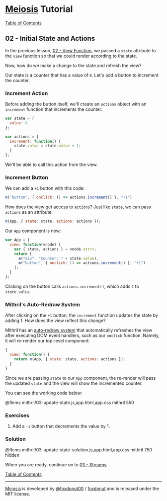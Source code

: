 # [Meiosis](https://meiosis.js.org) Tutorial

[Table of Contents](toc.html)

## 02 - Initial State and Actions

In the previous lesson, [02 - View Function](02-view-function-mithril.html), we passed a `state`
attribute to the `view` function so that we could render according to the state.

Now, how do we make a change to the state and refresh the view?

Our state is a counter that has a value of `0`. Let's add a button to increment the counter.

### Increment Action

Before adding the button itself, we'll create an `actions` object with an `increment` function
that increments the counter.

```javascript
var state = {
  value: 0
};

var actions = {
  increment: function() {
    state.value = state.value + 1;
  }
};
```

We'll be able to call this action from the view.

### Increment Button

We can add a `+1` button with this code:

```js
m("button", { onclick: () => actions.increment() }, "+1")
```

How does the view get access to `actions`? Just like `state`, we can pass `actions` as an
attribute:

```javascript
m(App, { state: state, actions: actions });
```

Our `App` component is now:

```javascript
var App = {
  view: function(vnode) {
    var { state, actions } = vnode.attrs;
    return [
      m("div", "Counter: " + state.value),
      m("button", { onclick: () => actions.increment() }, "+1")
    ];
  }
};
```

Clicking on the button calls `actions.increment()`, which adds `1` to `state.value`.

### Mithril's Auto-Redraw System

After clicking on the `+1` button, the `increment` function updates the state by adding 1. How
does the view reflect this change?

Mithril has an [auto-redraw system](https://mithril.js.org/autoredraw.html) that automatically
refreshes the view after executing DOM event handlers, such as our `onclick` function. Namely,
it will re-render our top-level component:

```javascript
{
  view: function() {
    return m(App, { state: state, actions: actions });
  }
}
```

Since we are passing `state` to our `App` component, the re-render will pass the updated `state`
and the view will show the incremented counter.

You can see the working code below:

@flems mithril/03-update-state.js,app.html,app.css mithril 550

### Exercises

1. Add a `-1` button that decrements the value by 1.

### Solution

@flems mithril/03-update-state-solution.js,app.html,app.css mithril 750 hidden

When you are ready, continue on to [03 - Streams](03-streams.html).

[Table of Contents](toc.html)

-----

[Meiosis](https://meiosis.js.org) is developed by [@foxdonut00](http://twitter.com/foxdonut00) / [foxdonut](https://github.com/foxdonut) and is released under the MIT license.

